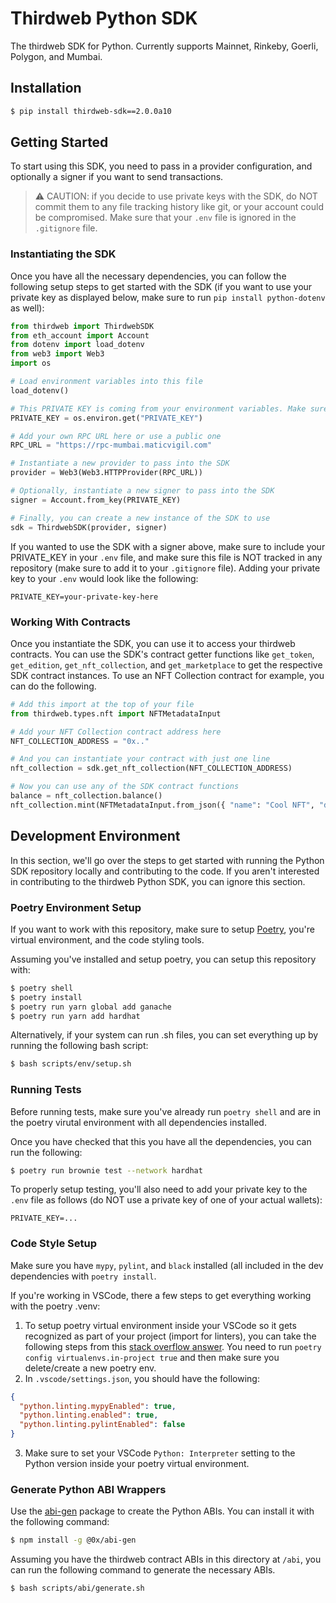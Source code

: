 # Thirdweb Python SDK

The thirdweb SDK for Python. Currently supports Mainnet, Rinkeby, Goerli, Polygon, and Mumbai.
## Installation

```bash
$ pip install thirdweb-sdk==2.0.0a10
```

## Getting Started

To start using this SDK, you need to pass in a provider configuration, and optionally a signer if you want to send transactions.


> :warning: CAUTION: if you decide to use private keys with the SDK, do NOT commit them to any file tracking history like git, or your account could be compromised. Make sure that your `.env` file is ignored in the `.gitignore` file. 

### Instantiating the SDK

Once you have all the necessary dependencies, you can follow the following setup steps to get started with the SDK (if you want to use your private key as displayed below, make sure to run `pip install python-dotenv` as well):

```python
from thirdweb import ThirdwebSDK
from eth_account import Account
from dotenv import load_dotenv
from web3 import Web3
import os

# Load environment variables into this file
load_dotenv()

# This PRIVATE KEY is coming from your environment variables. Make sure to never put it in a tracked file or share it with anyone.
PRIVATE_KEY = os.environ.get("PRIVATE_KEY")

# Add your own RPC URL here or use a public one
RPC_URL = "https://rpc-mumbai.maticvigil.com"

# Instantiate a new provider to pass into the SDK
provider = Web3(Web3.HTTPProvider(RPC_URL))

# Optionally, instantiate a new signer to pass into the SDK
signer = Account.from_key(PRIVATE_KEY)

# Finally, you can create a new instance of the SDK to use
sdk = ThirdwebSDK(provider, signer)
```

If you wanted to use the SDK with a signer above, make sure to include your PRIVATE_KEY in your `.env` file, and make sure this file is NOT tracked in any repository (make sure to add it to your `.gitignore` file). Adding your private key to your `.env` would look like the following:

```
PRIVATE_KEY=your-private-key-here
```

### Working With Contracts

Once you instantiate the SDK, you can use it to access your thirdweb contracts. You can use the SDK's contract getter functions like `get_token`, `get_edition`, `get_nft_collection`, and `get_marketplace` to get the respective SDK contract instances. To use an NFT Collection contract for example, you can do the following.

```python
# Add this import at the top of your file
from thirdweb.types.nft import NFTMetadataInput

# Add your NFT Collection contract address here
NFT_COLLECTION_ADDRESS = "0x.."

# And you can instantiate your contract with just one line
nft_collection = sdk.get_nft_collection(NFT_COLLECTION_ADDRESS)

# Now you can use any of the SDK contract functions
balance = nft_collection.balance()
nft_collection.mint(NFTMetadataInput.from_json({ "name": "Cool NFT", "description": "Minted with the Python SDK!" }))
```

## Development Environment

In this section, we'll go over the steps to get started with running the Python SDK repository locally and contributing to the code. If you aren't interested in contributing to the thirdweb Python SDK, you can ignore this section.

### Poetry Environment Setup

If you want to work with this repository, make sure to setup [Poetry](https://python-poetry.org/docs/), you're virtual environment, and the code styling tools.

Assuming you've installed and setup poetry, you can setup this repository with:

```bash
$ poetry shell
$ poetry install
$ poetry run yarn global add ganache
$ poetry run yarn add hardhat
```

Alternatively, if your system can run .sh files, you can set everything up by running the following bash script:

```bash
$ bash scripts/env/setup.sh
```

### Running Tests

Before running tests, make sure you've already run `poetry shell` and are in the poetry virutal environment with all dependencies installed. 

Once you have checked that this you have all the dependencies, you can run the following:

```bash
$ poetry run brownie test --network hardhat
```

To properly setup testing, you'll also need to add your private key to the `.env` file as follows (do NOT use a private key of one of your actual wallets):

```.env
PRIVATE_KEY=...
```

### Code Style Setup

Make sure you have `mypy`, `pylint`, and `black` installed (all included in the dev dependencies with `poetry install`.

If you're working in VSCode, there a few steps to get everything working with the poetry .venv:

1. To setup poetry virtual environment inside your VSCode so it gets recognized as part of your project (import for linters), you can take the following steps from this [stack overflow answer](https://stackoverflow.com/questions/59882884/vscode-doesnt-show-poetry-virtualenvs-in-select-interpreter-option). You need to run `poetry config virtualenvs.in-project true` and then make sure you delete/create a new poetry env.
2. In `.vscode/settings.json`, you should have the following:
```json
{
  "python.linting.mypyEnabled": true,
  "python.linting.enabled": true,
  "python.linting.pylintEnabled": false
}
```
3. Make sure to set your VSCode `Python: Interpreter` setting to the Python version inside your poetry virtual environment.


### Generate Python ABI Wrappers

Use the [abi-gen](https://www.npmjs.com/package/@0x/abi-gen) package to create the Python ABIs. You can install it with the following command:

```bash
$ npm install -g @0x/abi-gen
```

Assuming you have the thirdweb contract ABIs in this directory at `/abi`, you can run the following command to generate the necessary ABIs.

```bash
$ bash scripts/abi/generate.sh
```
